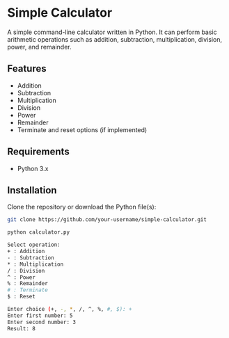 # Simple Calculator

A simple command-line calculator written in Python. It can perform basic arithmetic operations such as addition, subtraction, multiplication, division, power, and remainder.

## Features

- Addition
- Subtraction
- Multiplication
- Division
- Power
- Remainder
- Terminate and reset options (if implemented)

## Requirements

- Python 3.x

## Installation

Clone the repository or download the Python file(s):

```bash
git clone https://github.com/your-username/simple-calculator.git

python calculator.py

Select operation:
+ : Addition
- : Subtraction
* : Multiplication
/ : Division
^ : Power
% : Remainder
# : Terminate
$ : Reset

Enter choice (+, -, *, /, ^, %, #, $): +
Enter first number: 5
Enter second number: 3
Result: 8




